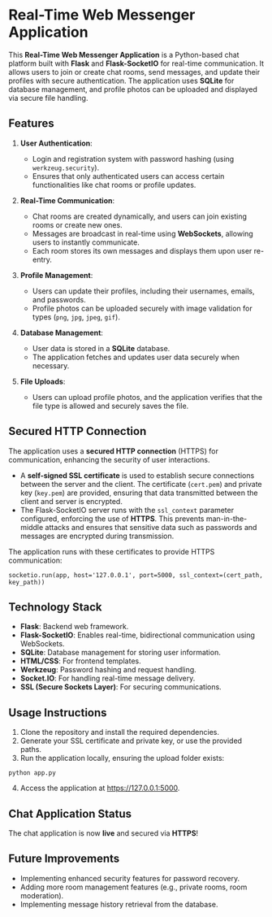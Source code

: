 # Real-Time Web Messenger Application

This **Real-Time Web Messenger Application** is a Python-based chat platform built with **Flask** and **Flask-SocketIO** for real-time communication. It allows users to join or create chat rooms, send messages, and update their profiles with secure authentication. The application uses **SQLite** for database management, and profile photos can be uploaded and displayed via secure file handling. 

## Features

1. **User Authentication**: 
    - Login and registration system with password hashing (using `werkzeug.security`).
    - Ensures that only authenticated users can access certain functionalities like chat rooms or profile updates.

2. **Real-Time Communication**:
    - Chat rooms are created dynamically, and users can join existing rooms or create new ones.
    - Messages are broadcast in real-time using **WebSockets**, allowing users to instantly communicate.
    - Each room stores its own messages and displays them upon user re-entry.

3. **Profile Management**:
    - Users can update their profiles, including their usernames, emails, and passwords.
    - Profile photos can be uploaded securely with image validation for types (`png`, `jpg`, `jpeg`, `gif`).

4. **Database Management**:
    - User data is stored in a **SQLite** database.
    - The application fetches and updates user data securely when necessary.

5. **File Uploads**:
    - Users can upload profile photos, and the application verifies that the file type is allowed and securely saves the file.

## Secured HTTP Connection

The application uses a **secured HTTP connection** (HTTPS) for communication, enhancing the security of user interactions. 

- A **self-signed SSL certificate** is used to establish secure connections between the server and the client. The certificate (`cert.pem`) and private key (`key.pem`) are provided, ensuring that data transmitted between the client and server is encrypted.
- The Flask-SocketIO server runs with the `ssl_context` parameter configured, enforcing the use of **HTTPS**. This prevents man-in-the-middle attacks and ensures that sensitive data such as passwords and messages are encrypted during transmission.

The application runs with these certificates to provide HTTPS communication:
```
socketio.run(app, host='127.0.0.1', port=5000, ssl_context=(cert_path, key_path))
```
## Technology Stack

- **Flask**: Backend web framework.
- **Flask-SocketIO**: Enables real-time, bidirectional communication using WebSockets.
- **SQLite**: Database management for storing user information.
- **HTML/CSS**: For frontend templates.
- **Werkzeug**: Password hashing and request handling.
- **Socket.IO**: For handling real-time message delivery.
- **SSL (Secure Sockets Layer)**: For securing communications.

## Usage Instructions

1. Clone the repository and install the required dependencies.
2. Generate your SSL certificate and private key, or use the provided paths.
3. Run the application locally, ensuring the upload folder exists:
```
python app.py
```
4. Access the application at https://127.0.0.1:5000.

## Chat Application Status

The chat application is now **live** and secured via **HTTPS**!

## Future Improvements

- Implementing enhanced security features for password recovery.
- Adding more room management features (e.g., private rooms, room moderation).
- Implementing message history retrieval from the database.
